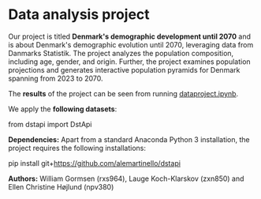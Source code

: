 # Data analysis project

Our project is titled **Denmark's demographic development until 2070** and is about Denmark's demographic evolution until 2070, leveraging data from Danmarks Statistik. The project analyzes the population composition, including age, gender, and origin. Further, the project examines population projections and generates interactive population pyramids for Denmark spanning from 2023 to 2070.

The **results** of the project can be seen from running [dataproject.ipynb](dataproject.ipynb).

We apply the **following datasets**:

from dstapi import DstApi

**Dependencies:** Apart from a standard Anaconda Python 3 installation, the project requires the following installations:

pip install git+https://github.com/alemartinello/dstapi

**Authors:** William Gormsen (rxs964), Lauge Koch-Klarskov (zxn850) and Ellen Christine Højlund (npv380)